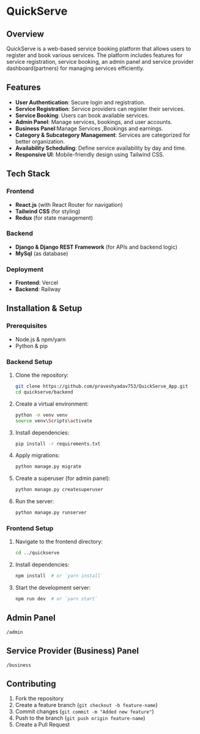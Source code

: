 # QuickServe

## Overview
QuickServe is a web-based service booking platform that allows users to register and book various services. The platform includes features for service registration, service booking, an admin panel and service provider dashboard(partners) for managing services efficiently.

## Features
- **User Authentication**: Secure login and registration.
- **Service Registration**: Service providers can register their services.
- **Service Booking**: Users can book available services.
- **Admin Panel**: Manage services, bookings, and user accounts.
- **Business Panel**:Manage Services ,Bookings and earnings.
- **Category & Subcategory Management**: Services are categorized for better organization.
- **Availability Scheduling**: Define service availability by day and time.
- **Responsive UI**: Mobile-friendly design using Tailwind CSS.

## Tech Stack
### Frontend
- **React.js** (with React Router for navigation)
- **Tailwind CSS** (for styling)
- **Redux** (for state management)

### Backend
- **Django & Django REST Framework** (for APIs and backend logic)
- **MySql** (as database)

### Deployment
- **Frontend**: Vercel
- **Backend**: Railway

## Installation & Setup
### Prerequisites
- Node.js & npm/yarn
- Python & pip


### Backend Setup
1. Clone the repository:
   ```sh
   git clone https://github.com/praveshyadav753/QuickServe_App.git
   cd quickserve/backend
   ```
2. Create a virtual environment:
   ```sh
   python -m venv venv
   source venv\Scripts\activate  
   ```
3. Install dependencies:
   ```sh
   pip install -r requirements.txt
   ```
4. Apply migrations:
   ```sh
   python manage.py migrate
   ```
5. Create a superuser (for admin panel):
   ```sh
   python manage.py createsuperuser
   ```
6. Run the server:
   ```sh
   python manage.py runserver
   ```

### Frontend Setup
1. Navigate to the frontend directory:
   ```sh
   cd ../quickserve
   ```
2. Install dependencies:
   ```sh
   npm install  # or `yarn install`
   ```
3. Start the development server:
   ```sh
   npm run dev  # or `yarn start`
   ```

## Admin Panel
    /admin
## Service Provider (Business) Panel
    /business



## Contributing
1. Fork the repository
2. Create a feature branch (`git checkout -b feature-name`)
3. Commit changes (`git commit -m "Added new feature"`)
4. Push to the branch (`git push origin feature-name`)
5. Create a Pull Request

